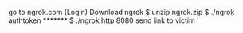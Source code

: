 go to ngrok.com (Login)
Download ngrok
$ unzip ngrok.zip
$ ./ngrok authtoken *******
$ ./ngrok http 8080
send link to victim
